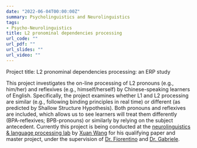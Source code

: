 ```yaml
---
date: "2022-06-04T00:00:00Z"
summary: Psycholinguistics and Neurolinguistics
tags:
- Psycho-Neurolinguistics
title: L2 pronominal dependencies processing
url_code: ""
url_pdf: ""
url_slides: ""
url_video: ""
---
```


Project title: L2 pronominal dependencies processing: an ERP study

This project investigates the on-line processing of L2 pronouns (e.g., him/her) and reflexives (e.g., himself/herself) by Chinese-speaking learners of English. Specifically, the project examines whether L1 and L2 processing are similar (e.g., following binding principles in real time) or different (as predicted by Shallow Structure Hypothesis). Both pronouns and reflexives are included, which allows us to see learners will treat them differently (BPA-reflexives; BPB-pronouns) or similarly by relying on the subject antecedent. Currently this project is being conducted at the [neurolinguistics & language processing lab](http://www.neuroling.ku.edu) by [Xuan Wang](https://xwlinguist.netlify.app) for his qualifying paper and master project, under the supervision of [Dr. Fiorentino](http://people.ku.edu/~fiore355/) and [Dr. Gabriele](http://people.ku.edu/~gabriele/).